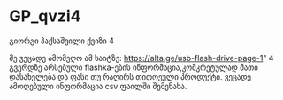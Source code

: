 # GP_qvzi4
გიორგი პაქსაშვილი ქვიზი 4

მე ვეცადე ამომეღო ამ საიტზე: https://alta.ge/usb-flash-drive-page-1" 4 გვერდზე არსებული flashka-ების ინფორმაცია,კომკრეტულად მათი დასახელება და ფასი თუ რაღირს თითოეული პროდუქტი. ვეცადე ამოღებული ინფორმაცია csv  ფაილში შემენახა.
